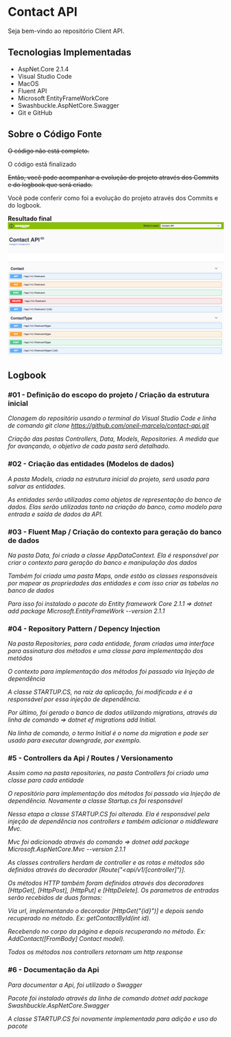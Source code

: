# Contact API 
Seja bem-vindo ao repositório Client API.

## Tecnologias Implementadas
* AspNet.Core 2.1.4
* Visual Studio Code
* MacOS
* Fluent API
* Microsoft EntityFrameWorkCore
* Swashbuckle.AspNetCore.Swagger
* Git e GitHub

## Sobre o Código Fonte

~~O código não está completo.~~

O código está finalizado

~~Então, você pode acompanhar a evolução do projeto através dos Commits e do logbook que será criado.~~

Você pode conferir como foi a evolução do projeto através dos Commits e do logbook.


**Resultado final**
![](wwwroot/print-documentation.png)


## Logbook

### **#01 - Definição do escopo do projeto / Criação da estrutura inicial** ##

*Clonagem do repositório usando o terminal do Visual Studio Code e linha de comando git clone https://github.com/oneil-marcelo/contact-api.git*

*Criação das pastas Controllers, Data, Models, Repositories. A medida que for avançando, o objetivo de cada pasta será detalhado.*

### **#02 - Criação das entidades (Modelos de dados)** ###

*A pasta Models, criada na estrutura inicial do projeto, será usada para salvar as entidades.*

*As entidades serão utilizadas como objetos de representação do banco de dados. Elas serão utilizadas tanto na criação do banco, como modelo para entrada e saída de dados da API.*

### **#03 - Fluent Map / Criação do contexto para geração do banco de dados** ###
*Na pasta Data, foi criada a classe AppDataContext. Ela é responsável por criar o contexto para geração do banco e manipulação dos dados*

*Também foi criada uma pasta Maps, onde estão as classes responsáveis por mapear as propriedades das entidades e com isso criar as tabelas no banco de dados*

*Para isso foi instalado o pacote do Entity framework Core 2.1.1 => dotnet add package Microsoft.EntityFrameWork --version 2.1.1*

### **#04 - Repository Pattern / Depency Injection** ###
*Na pasta Repositories, para cada entidade, foram criadas uma interface para assinatura dos métodos e uma classe para implementação dos metódos*

*O contexto para implementação dos métodos foi passado via Injeção de dependência*

*A classe STARTUP.CS, na raiz da aplicação, foi modificada e é a responsável por essa injeção de dependência.*


*Por último, foi gerado o banco de dados utilizando migrations, através da linha de comando => dotnet ef migrations add Initial.* 

*Na linha de comando,  o termo Initial é o nome da migration e pode ser usado para executar downgrade, por exemplo.*

### **#5 - Controllers da Api / Routes / Versionamento** ###

*Assim como na pasta repositories, na pasta Controllers foi criado uma classe para cada entidade*

*O repositório para implementação dos métodos foi passado via Injeção de dependência. Novamente a classe Startup.cs foi responsável*

*Nessa etapa a classe STARTUP.CS foi alterada. Ela é responsável pela injeção de dependência nos controllers e também adicionar o middleware Mvc.*

*Mvc foi adicionado através do comando => dotnet add package Microsoft.AspNetCore.Mvc --version 2.1.1*

*As classes controllers herdam de controller e as rotas e métodos são definidos através do decorador [Route("<api/v1/[controller]")].*

*Os métodos HTTP também foram definidos através dos decoradores [HttpGet], [HttpPost], [HttpPut] e [HttpDelete]. Os parametros de entradas serão recebidos de duas formas:*

*Via url, implementando o decorador [HttpGet("{id}")] e depois sendo recuperado no método. Ex: getContactById(int id).*

*Recebendo no corpo da página e depois recuperando no método. Ex: AddContact([FromBody] Contact model).* 

*Todos os métodos nos controllers retornam um http response*

### **#6 - Documentação da Api** ###

*Para documentar a Api, foi utilizado o Swagger*

*Pacote foi instalado através da linha de comando dotnet add package Swashbuckle.AspNetCore.Swagger*

*A classe STARTUP.CS foi novamente implementada para adição e uso do pacote*
